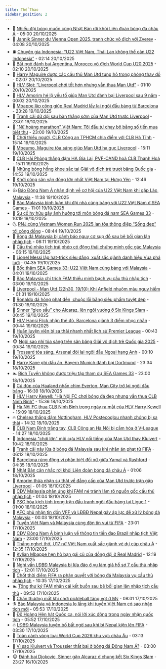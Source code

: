 ```yaml
---
title: Thể Thao
sidebar_position: 2
---
```


<!-- dantri-the-thao:START -->
- 🎡 [Nhiều đội bóng muốn cùng Nhật Bản rời khỏi Liên đoàn bóng đá châu Á](https://dantri.com.vn/the-thao/nhieu-doi-bong-muon-cung-nhat-ban-roi-khoi-lien-doan-bong-da-chau-a-20251020115435407.htm) - 05:00 20/10/2025
- 💯 [Jannik Sinner dự Vienna Open 2025, tranh chức vô địch với Zverev](https://dantri.com.vn/the-thao/jannik-sinner-du-vienna-open-2025-tranh-chuc-vo-dich-voi-zverev-20251020104515366.htm) - 04:08 20/10/2025
- ⛽️ [Chuyên gia Indonesia: “U22 Việt Nam, Thái Lan không thể cản U22 Indonesia”](https://dantri.com.vn/the-thao/chuyen-gia-indonesia-u22-viet-nam-thai-lan-khong-the-can-u22-indonesia-20251020080136537.htm) - 02:14 20/10/2025
- 💃 [Bất ngờ đánh bại Argentina, Morocco vô địch World Cup U20 2025](https://dantri.com.vn/the-thao/bat-ngo-danh-bai-argentina-morocco-vo-dich-world-cup-u20-2025-20251020084854569.htm) - 02:10 20/10/2025
- 🌈 [Harry Maguire được các cầu thủ Man Utd tung hô trong phòng thay đồ](https://dantri.com.vn/the-thao/harry-maguire-duoc-cac-cau-thu-man-utd-tung-ho-trong-phong-thay-do-20251020080651492.htm) - 02:07 20/10/2025
- 🦅 [HLV Slot: “Liverpool chơi tốt hơn nhưng vẫn thua Man Utd”](https://dantri.com.vn/the-thao/hlv-slot-liverpool-choi-tot-hon-nhung-van-thua-man-utd-20251020070402667.htm) - 01:10 20/10/2025
- 🌝 [HLV Amorim hé lộ yếu tố giúp Man Utd đánh bại Liverpool sau 9 năm](https://dantri.com.vn/the-thao/hlv-amorim-he-lo-yeu-to-giup-man-utd-danh-bai-liverpool-sau-9-nam-20251020063246253.htm) - 00:02 20/10/2025
- 🚀 [Mbappe lập công giúp Real Madrid lấy lại ngôi đầu bảng từ Barcelona](https://dantri.com.vn/the-thao/mbappe-lap-cong-giup-real-madrid-lay-lai-ngoi-dau-bang-tu-barcelona-20251020062222679.htm) - 23:28 19/10/2025
- 🎉 [Tranh cãi dữ dội sau bàn thắng sớm của Man Utd trước Liverpool](https://dantri.com.vn/the-thao/tranh-cai-du-doi-sau-ban-thang-som-cua-man-utd-truoc-liverpool-20251020055516731.htm) - 23:01 19/10/2025
- 📝 [&quot;Nữ hoàng marathon&quot; Việt Nam: Tôi đầu tư chạy bộ bằng số tiền mua biệt thự](https://dantri.com.vn/the-thao/nu-hoang-marathon-viet-nam-toi-dau-tu-chay-bo-bang-so-tien-mua-biet-thu-20251019162611382.htm) - 23:00 19/10/2025
- 🦄 [Chơi thiếu người, CLB Công an TPHCM chia điểm với CLB Hà Tĩnh](https://dantri.com.vn/the-thao/choi-thieu-nguoi-clb-cong-an-tphcm-chia-diem-voi-clb-ha-tinh-20251019215441205.htm) - 15:14 19/10/2025
- 🎉 [Mbeumo, Maguire tỏa sáng giúp Man Utd hạ gục Liverpool](https://dantri.com.vn/the-thao/mbeumo-maguire-toa-sang-giup-man-utd-ha-guc-liverpool-20251019221114786.htm) - 15:11 19/10/2025
- 💼 [CLB Hải Phòng thắng đậm HA Gia Lai, PVF-CAND hoà CLB Thanh Hoá](https://dantri.com.vn/the-thao/clb-hai-phong-thang-dam-ha-gia-lai-pvf-cand-hoa-clb-thanh-hoa-20251019220518746.htm) - 15:11 19/10/2025
- 🤡 [Những bóng hồng khoe sắc tại Giải vô địch trẻ trượt băng Quốc gia](https://dantri.com.vn/the-thao/nhung-bong-hong-khoe-sac-tai-giai-vo-dich-tre-truot-bang-quoc-gia-20251019091120692.htm) - 14:53 19/10/2025
- 🦆 [Khởi công sân vận động lớn nhất Việt Nam tại Hưng Yên](https://dantri.com.vn/the-thao/khoi-cong-san-van-dong-lon-nhat-viet-nam-tai-hung-yen-20251019193955269.htm) - 12:46 19/10/2025
- 👍 [Báo Đông Nam Á nhận định về cơ hội của U22 Việt Nam khi gặp Lào, Malaysia](https://dantri.com.vn/the-thao/bao-dong-nam-a-nhan-dinh-ve-co-hoi-cua-u22-viet-nam-khi-gap-lao-malaysia-20251019155238230.htm) - 11:38 19/10/2025
- 💼 [Báo Malaysia bình luận khi đội nhà cùng bảng với U22 Việt Nam ở SEA Games](https://dantri.com.vn/the-thao/bao-malaysia-binh-luan-khi-doi-nha-cung-bang-voi-u22-viet-nam-o-sea-games-20251019180102242.htm) - 11:01 19/10/2025
- 🦒 [Sự cố hy hữu gây ảnh hưởng tới môn bóng đá nam SEA Games 33](https://dantri.com.vn/the-thao/su-co-hy-huu-gay-anh-huong-toi-mon-bong-da-nam-sea-games-33-20251019171854955.htm) - 10:19 19/10/2025
- 🌜 [PNJ cùng Vietnam Women Run 2025 lan tỏa thông điệp “Sống đẹp” tới cộng đồng](https://dantri.com.vn/the-thao/pnj-cung-vietnam-women-run-2025-lan-toa-thong-diep-song-dep-toi-cong-dong-20251019153523073.htm) - 08:44 19/10/2025
- 🦆 [Bóng đá Malaysia bị cảnh báo nguy cơ sụp đổ sau bê bối gian lận nhập tịch](https://dantri.com.vn/the-thao/bong-da-malaysia-bi-canh-bao-nguy-co-sup-do-sau-be-boi-gian-lan-nhap-tich-20251019085311519.htm) - 08:11 19/10/2025
- 💪 [Cầu thủ nhập tịch trái phép có động thái chứng minh gốc gác Malaysia](https://dantri.com.vn/the-thao/cau-thu-nhap-tich-trai-phep-co-dong-thai-chung-minh-goc-gac-malaysia-20251019125735566.htm) - 06:15 19/10/2025
- 🧠 [Lionel Messi lập hat-trick siêu đẳng, xuất sắc giành danh hiệu Vua phá lưới](https://dantri.com.vn/the-thao/lionel-messi-lap-hat-trick-sieu-dang-xuat-sac-gianh-danh-hieu-vua-pha-luoi-20251019112230011.htm) - 04:35 19/10/2025
- 🦄 [Bốc thăm SEA Games 33: U22 Việt Nam cùng bảng với Malaysia](https://dantri.com.vn/the-thao/boc-tham-sea-games-33-u22-viet-nam-cung-bang-voi-malaysia-20251019085455581.htm) - 04:01 19/10/2025
- 🥸 [Báo Malaysia chỉ trích FAM thiếu minh bạch vụ cầu thủ nhập tịch](https://dantri.com.vn/the-thao/bao-malaysia-chi-trich-fam-thieu-minh-bach-vu-cau-thu-nhap-tich-20251018233814107.htm) - 03:00 19/10/2025
- 🤠 [Liverpool - Man Utd &lpar;22h30, 19/10&rpar;: Khi Anfield nhuộm màu nguy hiểm](https://dantri.com.vn/the-thao/liverpool-man-utd-22h30-1910-khi-anfield-nhuom-mau-nguy-hiem-20251019080356104.htm) - 01:31 19/10/2025
- 👺 [Ronaldo đá hỏng phạt đền, chuộc lỗi bằng siêu phẩm tuyệt đẹp](https://dantri.com.vn/the-thao/ronaldo-da-hong-phat-den-chuoc-loi-bang-sieu-pham-tuyet-dep-20251019081655692.htm) - 01:30 19/10/2025
- 📝 [Sinner “gieo sầu” cho Alcaraz, lên ngôi vương ở Six Kings Slam](https://dantri.com.vn/the-thao/sinner-gieo-sau-cho-alcaraz-len-ngoi-vuong-o-six-kings-slam-20251019063411371.htm) - 00:45 19/10/2025
- 🦆 [HLV Hansi Flick nhận thẻ đỏ, Barcelona giành 3 điểm nhọc nhằn](https://dantri.com.vn/the-thao/hlv-hansi-flick-nhan-the-do-barcelona-gianh-3-diem-nhoc-nhan-20251019074226245.htm) - 00:44 19/10/2025
- 🥳 [Huấn luyện viên bị sa thải nhanh nhất lịch sử Premier League](https://dantri.com.vn/the-thao/huan-luyen-vien-bi-sa-thai-nhanh-nhat-lich-su-premier-league-20251018230454302.htm) - 00:43 19/10/2025
- 🐵 [Ngôi sao nhí tỏa sáng trên sân băng Giải vô địch trẻ Quốc gia 2025](https://dantri.com.vn/the-thao/ngoi-sao-nhi-toa-sang-tren-san-bang-giai-vo-dich-tre-quoc-gia-2025-20251018210305156.htm) - 00:34 19/10/2025
- 🤩 [Trossard tỏa sáng, Arsenal đòi lại ngôi đầu Ngoại hạng Anh](https://dantri.com.vn/the-thao/trossard-toa-sang-arsenal-doi-lai-ngoi-dau-ngoai-hang-anh-20251019070747357.htm) - 00:10 19/10/2025
- 🤠 [Harry Kane ghi dấu ấn, Bayern Munich đánh bại Dortmund](https://dantri.com.vn/the-thao/harry-kane-ghi-dau-an-bayern-munich-danh-bai-dortmund-20251019025757850.htm) - 23:34 18/10/2025
- 🏊 [Bích Tuyền không được triệu tập tham dự SEA Games 33](https://dantri.com.vn/the-thao/bich-tuyen-khong-duoc-trieu-tap-tham-du-sea-games-33-20251019065934822.htm) - 23:00 18/10/2025
- 🗽 [Cú đúp của Haaland nhấn chìm Everton, Man City trở lại ngôi đầu bảng](https://dantri.com.vn/the-thao/cu-dup-cua-haaland-nhan-chim-everton-man-city-tro-lai-ngoi-dau-bang-20251018233812836.htm) - 16:39 18/10/2025
- 🚀 [HLV Harry Kewell: &quot;Hà Nội FC chơi bóng đá đẹp nhưng vẫn thua CLB Ninh Bình&quot;](https://dantri.com.vn/the-thao/hlv-harry-kewell-ha-noi-fc-choi-bong-da-dep-nhung-van-thua-clb-ninh-binh-20251018222142788.htm) - 15:36 18/10/2025
- 🎉 [Hà Nội FC thua CLB Ninh Bình trong ngày ra mắt của HLV Harry Kewell](https://dantri.com.vn/the-thao/ha-noi-fc-thua-clb-ninh-binh-trong-ngay-ra-mat-cua-hlv-harry-kewell-20251018220050641.htm) - 15:09 18/10/2025
- 🔥 [Chelsea thắng đậm Nottingham, HLV Postecoglou nhanh chóng bị sa thải](https://dantri.com.vn/the-thao/chelsea-thang-dam-nottingham-hlv-postecoglou-nhanh-chong-bi-sa-thai-20251018213136488.htm) - 14:32 18/10/2025
- 🎉 [CLB Nam Định trắng tay, CLB Công an Hà Nội bị cầm hòa ở V-League](https://dantri.com.vn/the-thao/clb-nam-dinh-trang-tay-clb-cong-an-ha-noi-bi-cam-hoa-o-v-league-20251018204416899.htm) - 14:27 18/10/2025
- 🎡 [Indonesia &quot;chơi lớn&quot; mời cựu HLV nổi tiếng của Man Utd thay Kluivert](https://dantri.com.vn/the-thao/indonesia-choi-lon-moi-cuu-hlv-noi-tieng-cua-man-utd-thay-kluivert-20251018174230628.htm) - 10:42 18/10/2025
- 🐻 [Tranh cãi nảy lửa ở bóng đá Malaysia sau khi nhận án phạt từ FIFA](https://dantri.com.vn/the-thao/tranh-cai-nay-lua-o-bong-da-malaysia-sau-khi-nhan-an-phat-tu-fifa-20251018115727428.htm) - 06:12 18/10/2025
- 🌊 [Barcelona rúng động vì phân biệt đối xử giữa Yamal và Rashford](https://dantri.com.vn/the-thao/barcelona-rung-dong-vi-phan-biet-doi-xu-giua-yamal-va-rashford-20251018113458781.htm) - 04:35 18/10/2025
- 💃 [Nhật Bản cân nhắc rời khỏi Liên đoàn bóng đá châu Á](https://dantri.com.vn/the-thao/nhat-ban-can-nhac-roi-khoi-lien-doan-bong-da-chau-a-20251018095049134.htm) - 01:06 18/10/2025
- 🤔 [Amorim thừa nhận sự thật về đẳng cấp của Man Utd trước trận gặp Liverpool](https://dantri.com.vn/the-thao/amorim-thua-nhan-su-that-ve-dang-cap-cua-man-utd-truoc-tran-gap-liverpool-20251017203701382.htm) - 01:05 18/10/2025
- 🤭 [CĐV Malaysia phản ứng khi FAM né tránh làm rõ nguồn gốc cầu thủ nhập tịch](https://dantri.com.vn/the-thao/cdv-malaysia-phan-ung-khi-fam-ne-tranh-lam-ro-nguon-goc-cau-thu-nhap-tich-20251018002506895.htm) - 01:04 18/10/2025
- 👹 [PSG hòa kịch tính trong trận đấu tranh ngôi đầu bảng tại Ligue 1](https://dantri.com.vn/the-thao/psg-hoa-kich-tinh-trong-tran-dau-tranh-ngoi-dau-bang-tai-ligue-1-20251018081643262.htm) - 01:00 18/10/2025
- 🗽 [AFC phủ nhận tin đồn VFF và LĐBĐ Nepal gây áp lực để xử lý bóng đá Malaysia](https://dantri.com.vn/the-thao/afc-phu-nhan-tin-don-vff-va-ldbd-nepal-gay-ap-luc-de-xu-ly-bong-da-malaysia-20251017233332226.htm) - 00:03 18/10/2025
- 🥳 [Tuyển Việt Nam và Malaysia cùng đón tin vui từ FIFA](https://dantri.com.vn/the-thao/tuyen-viet-nam-va-malaysia-cung-don-tin-vui-tu-fifa-20251017234849229.htm) - 23:01 17/10/2025
- 💃 [CĐV Đông Nam Á bình luận về thông tin tiền đạo Brazil nhập tịch Việt Nam](https://dantri.com.vn/the-thao/cdv-dong-nam-a-binh-luan-ve-thong-tin-tien-dao-brazil-nhap-tich-viet-nam-20251017175204961.htm) - 23:00 17/10/2025
- 🧰 [Thắng nghẹt thở, U17 nữ Việt Nam xuất sắc giành vé dự cúp châu Á](https://dantri.com.vn/the-thao/thang-nghet-tho-u17-nu-viet-nam-xuat-sac-gianh-ve-du-cup-chau-a-20251017193451839.htm) - 12:35 17/10/2025
- 💪 [Kylian Mbappe hẹn hò bạn gái cũ của đồng đội ở Real Madrid](https://dantri.com.vn/the-thao/kylian-mbappe-hen-ho-ban-gai-cu-cua-dong-doi-o-real-madrid-20251017191935122.htm) - 12:19 17/10/2025
- 🚀 [Nghi vấn LĐBĐ Malaysia bị lừa đảo ở vụ làm giả hồ sơ 7 cầu thủ nhập tịch](https://dantri.com.vn/the-thao/nghi-van-ldbd-malaysia-bi-lua-dao-o-vu-lam-gia-ho-so-7-cau-thu-nhap-tich-20251017190135126.htm) - 12:01 17/10/2025
- 🤠 [Chốt thời điểm FIFA ra phán quyết với bóng đá Malaysia vụ cầu thủ nhập tịch](https://dantri.com.vn/the-thao/chot-thoi-diem-fifa-ra-phan-quyet-voi-bong-da-malaysia-vu-cau-thu-nhap-tich-20251017165829097.htm) - 10:35 17/10/2025
- 🏊 [Tổng thư ký FAM nhận cái kết buồn sau bê bối gian lận nhập tịch cầu thủ](https://dantri.com.vn/the-thao/tong-thu-ky-fam-nhan-cai-ket-buon-sau-be-boi-gian-lan-nhap-tich-cau-thu-20251017155950944.htm) - 09:52 17/10/2025
- 🦄 [Chấn thương mắt khi chơi pickleball tăng vọt ở Mỹ](https://dantri.com.vn/the-thao/chan-thuong-mat-khi-choi-pickleball-tang-vot-o-my-20251017140259434.htm) - 08:01 17/10/2025
- ⚗️ [Báo Malaysia và Indonesia lo lắng khi tuyển Việt Nam có sao nhập tịch mới](https://dantri.com.vn/the-thao/bao-malaysia-va-indonesia-lo-lang-khi-tuyen-viet-nam-co-sao-nhap-tich-moi-20251017125316137.htm) - 05:53 17/10/2025
- 🥷 [Đỗ Hoàng Hên hát Quốc ca, nói lời xúc động trong ngày nhận quốc tịch](https://dantri.com.vn/the-thao/do-hoang-hen-hat-quoc-ca-noi-loi-xuc-dong-trong-ngay-nhan-quoc-tich-20251017134333823.htm) - 05:52 17/10/2025
- 🔥 [LĐBĐ Malaysia tuyên bố bất ngờ sau khi bị Nepal kiện lên FIFA](https://dantri.com.vn/the-thao/ldbd-malaysia-tuyen-bo-bat-ngo-sau-khi-bi-nepal-kien-len-fifa-20251017103032384.htm) - 03:30 17/10/2025
- 🦅 [Toàn cảnh vòng loại World Cup 2026 khu vực châu Âu](https://dantri.com.vn/the-thao/toan-canh-vong-loai-world-cup-2026-khu-vuc-chau-au-20251017093319400.htm) - 03:13 17/10/2025
- 🌝 [Vì sao Kluivert và Troussier thất bại ở bóng đá Đông Nam Á?](https://dantri.com.vn/the-thao/vi-sao-kluivert-va-troussier-that-bai-o-bong-da-dong-nam-a-20251017004815742.htm) - 03:00 17/10/2025
- 🐵 [Đánh bại Djokovic, Sinner gặp Alcaraz ở chung kết Six Kings Slam](https://dantri.com.vn/the-thao/danh-bai-djokovic-sinner-gap-alcaraz-o-chung-ket-six-kings-slam-20251017062254058.htm) - 23:27 16/10/2025<!-- dantri-the-thao:END -->
